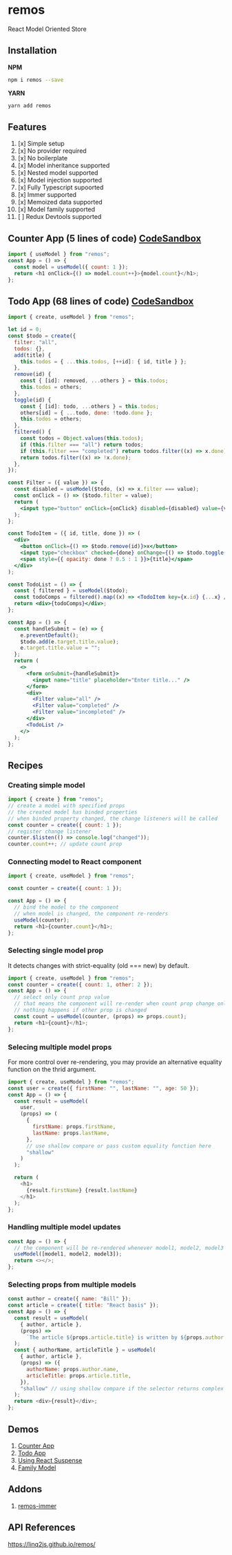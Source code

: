 # remos

React Model Oriented Store

## Installation

**NPM**

```bash
npm i remos --save
```

**YARN**

```bash
yarn add remos
```

## Features

1. [x] Simple setup
2. [x] No provider required
3. [x] No boilerplate
4. [x] Model inheritance supported
5. [x] Nested model supported
6. [x] Model injection supported
7. [x] Fully Typescript supoorted
8. [x] Immer supported
9. [x] Memoized data supported
10. [x] Model family supported
11. [ ] Redux Devtools supported

## Counter App (5 lines of code) [CodeSandbox](https://codesandbox.io/s/solitary-cherry-5th8g7)

```js
import { useModel } from "remos";
const App = () => {
  const model = useModel({ count: 1 });
  return <h1 onClick={() => model.count++}>{model.count}</h1>;
};
```

## Todo App (68 lines of code) [CodeSandbox](https://codesandbox.io/s/remos-todo-qlqmne)

```jsx
import { create, useModel } from "remos";

let id = 0;
const $todo = create({
  filter: "all",
  todos: {},
  add(title) {
    this.todos = { ...this.todos, [++id]: { id, title } };
  },
  remove(id) {
    const { [id]: removed, ...others } = this.todos;
    this.todos = others;
  },
  toggle(id) {
    const { [id]: todo, ...others } = this.todos;
    others[id] = { ...todo, done: !todo.done };
    this.todos = others;
  },
  filtered() {
    const todos = Object.values(this.todos);
    if (this.filter === "all") return todos;
    if (this.filter === "completed") return todos.filter((x) => x.done);
    return todos.filter((x) => !x.done);
  },
});

const Filter = ({ value }) => {
  const disabled = useModel($todo, (x) => x.filter === value);
  const onClick = () => ($todo.filter = value);
  return (
    <input type="button" onClick={onClick} disabled={disabled} value={value} />
  );
};

const TodoItem = ({ id, title, done }) => (
  <div>
    <button onClick={() => $todo.remove(id)}>x</button>
    <input type="checkbox" checked={done} onChange={() => $todo.toggle(id)} />
    <span style={{ opacity: done ? 0.5 : 1 }}>{title}</span>
  </div>
);

const TodoList = () => {
  const { filtered } = useModel($todo);
  const todoComps = filtered().map((x) => <TodoItem key={x.id} {...x} />);
  return <div>{todoComps}</div>;
};

const App = () => {
  const handleSubmit = (e) => {
    e.preventDefault();
    $todo.add(e.target.title.value);
    e.target.title.value = "";
  };
  return (
    <>
      <form onSubmit={handleSubmit}>
        <input name="title" placeholder="Enter title..." />
      </form>
      <div>
        <Filter value="all" />
        <Filter value="completed" />
        <Filter value="incompleted" />
      </div>
      <TodoList />
    </>
  );
};
```

## Recipes

### Creating simple model

```js
import { create } from "remos";
// create a model with specified props
// the created model has binded properties
// when binded property changed, the change listeners will be called
const counter = create({ count: 1 });
// register change listener
counter.$listen(() => console.log("changed"));
counter.count++; // update count prop
```

### Connecting model to React component

```js
import { create, useModel } from "remos";

const counter = create({ count: 1 });

const App = () => {
  // bind the model to the component
  // when model is changed, the component re-renders
  useModel(counter);
  return <h1>{counter.count}</h1>;
};
```

### Selecting single model prop

It detects changes with strict-equality (old === new) by default.

```js
import { create, useModel } from "remos";
const counter = create({ count: 1, other: 2 });
const App = () => {
  // select only count prop value
  // that means the component will re-render when count prop change only
  // nothing happens if other prop is changed
  const count = useModel(counter, (props) => props.count);
  return <h1>{count}</h1>;
};
```

### Selecing multiple model props

For more control over re-rendering, you may provide an alternative equality function on the thrid argument.

```js
import { create, useModel } from "remos";
const user = create({ firstName: "", lastName: "", age: 50 });
const App = () => {
  const result = useModel(
    user,
    (props) => (
      {
        firstName: props.firstName,
        lastName: props.lastName,
      },
      // use shallow compare or pass custom equality function here
      "shallow"
    )
  );

  return (
    <h1>
      {result.firstName} {result.lastName}
    </h1>
  );
};
```

### Handling multiple model updates

```js
const App = () => {
  // the component will be re-rendered whenever model1, model2, model3 are updated
  useModel([model1, model2, model3]);
  return <></>;
};
```

### Selecting props from multiple models

```js
const author = create({ name: "Bill" });
const article = create({ title: "React basis" });
const App = () => {
  const result = useModel(
    { author, article },
    (props) =>
      `The article ${props.article.title} is written by ${props.author.name}`
  );
  const { authorName, articleTitle } = useModel(
    { author, article },
    (props) => ({
      authorName: props.author.name,
      articleTitle: props.article.title,
    }),
    "shallow" // using shallow compare if the selector returns complex object
  );
  return <div>{result}</div>;
};
```

## Demos

1. [Counter App](https://codesandbox.io/s/solitary-cherry-5th8g7)
2. [Todo App](https://codesandbox.io/s/remos-todo-qlqmne)
3. [Using React Suspense](https://codesandbox.io/s/remos-suspense-nxj8cc)
4. [Family Model](https://codesandbox.io/s/remos-family-b0yfnu)

## Addons

1. [remos-immer](https://www.npmjs.com/package/remos-immer)

## API References

https://linq2js.github.io/remos/
